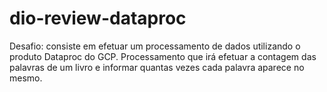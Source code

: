 # dio-review-dataproc
Desafio: consiste em efetuar um processamento de dados utilizando o produto Dataproc do GCP.
Processamento que  irá efetuar a contagem das palavras de um livro e informar quantas vezes cada palavra aparece no mesmo.
